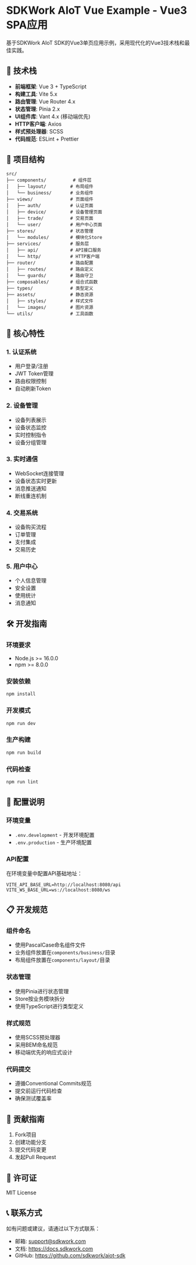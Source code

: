 # SDKWork AIoT Vue Example - Vue3 SPA应用

基于SDKWork AIoT SDK的Vue3单页应用示例，采用现代化的Vue3技术栈和最佳实践。

## 🚀 技术栈

- **前端框架**: Vue 3 + TypeScript
- **构建工具**: Vite 5.x
- **路由管理**: Vue Router 4.x
- **状态管理**: Pinia 2.x
- **UI组件库**: Vant 4.x (移动端优先)
- **HTTP客户端**: Axios
- **样式预处理器**: SCSS
- **代码规范**: ESLint + Prettier

## 📁 项目结构

```
src/
├── components/          # 组件层
│   ├── layout/         # 布局组件
│   └── business/       # 业务组件
├── views/              # 页面组件
│   ├── auth/           # 认证页面
│   ├── device/         # 设备管理页面
│   ├── trade/          # 交易页面
│   └── user/           # 用户中心页面
├── stores/             # 状态管理
│   └── modules/        # 模块化Store
├── services/           # 服务层
│   ├── api/            # API接口服务
│   └── http/           # HTTP客户端
├── router/             # 路由配置
│   ├── routes/         # 路由定义
│   └── guards/         # 路由守卫
├── composables/        # 组合式函数
├── types/              # 类型定义
├── assets/             # 静态资源
│   ├── styles/         # 样式文件
│   └── images/         # 图片资源
└── utils/              # 工具函数
```

## 🎯 核心特性

### 1. 认证系统
- 用户登录/注册
- JWT Token管理
- 路由权限控制
- 自动刷新Token

### 2. 设备管理
- 设备列表展示
- 设备状态监控
- 实时控制指令
- 设备分组管理

### 3. 实时通信
- WebSocket连接管理
- 设备状态实时更新
- 消息推送通知
- 断线重连机制

### 4. 交易系统
- 设备购买流程
- 订单管理
- 支付集成
- 交易历史

### 5. 用户中心
- 个人信息管理
- 安全设置
- 使用统计
- 消息通知

## 🛠️ 开发指南

### 环境要求
- Node.js >= 16.0.0
- npm >= 8.0.0

### 安装依赖
```bash
npm install
```

### 开发模式
```bash
npm run dev
```

### 生产构建
```bash
npm run build
```

### 代码检查
```bash
npm run lint
```

## 🔧 配置说明

### 环境变量
- `.env.development` - 开发环境配置
- `.env.production` - 生产环境配置

### API配置
在环境变量中配置API基础地址：
```env
VITE_API_BASE_URL=http://localhost:8080/api
VITE_WS_BASE_URL=ws://localhost:8080/ws
```

## 📋 开发规范

### 组件命名
- 使用PascalCase命名组件文件
- 业务组件放置在`components/business/`目录
- 布局组件放置在`components/layout/`目录

### 状态管理
- 使用Pinia进行状态管理
- Store按业务模块拆分
- 使用TypeScript进行类型定义

### 样式规范
- 使用SCSS预处理器
- 采用BEM命名规范
- 移动端优先的响应式设计

### 代码提交
- 遵循Conventional Commits规范
- 提交前运行代码检查
- 确保测试覆盖率

## 🤝 贡献指南

1. Fork项目
2. 创建功能分支
3. 提交代码变更
4. 发起Pull Request

## 📄 许可证

MIT License

## 📞 联系方式

如有问题或建议，请通过以下方式联系：
- 邮箱: support@sdkwork.com
- 文档: https://docs.sdkwork.com
- GitHub: https://github.com/sdkwork/aiot-sdk